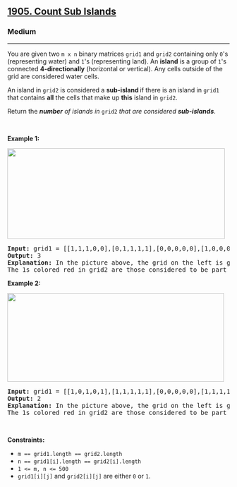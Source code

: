 <h2><a href="https://leetcode.com/problems/count-sub-islands/">1905. Count Sub Islands</a></h2><h3>Medium</h3><hr><div><p>You are given two <code>m x n</code> binary matrices <code>grid1</code> and <code>grid2</code> containing only <code>0</code>'s (representing water) and <code>1</code>'s (representing land). An <strong>island</strong> is a group of <code>1</code>'s connected <strong>4-directionally</strong> (horizontal or vertical). Any cells outside of the grid are considered water cells.</p>

<p>An island in <code>grid2</code> is considered a <strong>sub-island </strong>if there is an island in <code>grid1</code> that contains <strong>all</strong> the cells that make up <strong>this</strong> island in <code>grid2</code>.</p>

<p>Return the <em><strong>number</strong> of islands in </em><code>grid2</code> <em>that are considered <strong>sub-islands</strong></em>.</p>

<p>&nbsp;</p>
<p><strong class="example">Example 1:</strong></p>
<img alt="" src="https://assets.leetcode.com/uploads/2021/06/10/test1.png" style="width: 493px; height: 205px;">
<pre style="position: relative;"><strong>Input:</strong> grid1 = [[1,1,1,0,0],[0,1,1,1,1],[0,0,0,0,0],[1,0,0,0,0],[1,1,0,1,1]], grid2 = [[1,1,1,0,0],[0,0,1,1,1],[0,1,0,0,0],[1,0,1,1,0],[0,1,0,1,0]]
<strong>Output:</strong> 3
<strong>Explanation: </strong>In the picture above, the grid on the left is grid1 and the grid on the right is grid2.
The 1s colored red in grid2 are those considered to be part of a sub-island. There are three sub-islands.
<div class="open_grepper_editor" title="Edit &amp; Save To Grepper"></div></pre>

<p><strong class="example">Example 2:</strong></p>
<img alt="" src="https://assets.leetcode.com/uploads/2021/06/03/testcasex2.png" style="width: 491px; height: 201px;">
<pre style="position: relative;"><strong>Input:</strong> grid1 = [[1,0,1,0,1],[1,1,1,1,1],[0,0,0,0,0],[1,1,1,1,1],[1,0,1,0,1]], grid2 = [[0,0,0,0,0],[1,1,1,1,1],[0,1,0,1,0],[0,1,0,1,0],[1,0,0,0,1]]
<strong>Output:</strong> 2 
<strong>Explanation: </strong>In the picture above, the grid on the left is grid1 and the grid on the right is grid2.
The 1s colored red in grid2 are those considered to be part of a sub-island. There are two sub-islands.
<div class="open_grepper_editor" title="Edit &amp; Save To Grepper"></div></pre>

<p>&nbsp;</p>
<p><strong>Constraints:</strong></p>

<ul>
	<li><code>m == grid1.length == grid2.length</code></li>
	<li><code>n == grid1[i].length == grid2[i].length</code></li>
	<li><code>1 &lt;= m, n &lt;= 500</code></li>
	<li><code>grid1[i][j]</code> and <code>grid2[i][j]</code> are either <code>0</code> or <code>1</code>.</li>
</ul>
</div>